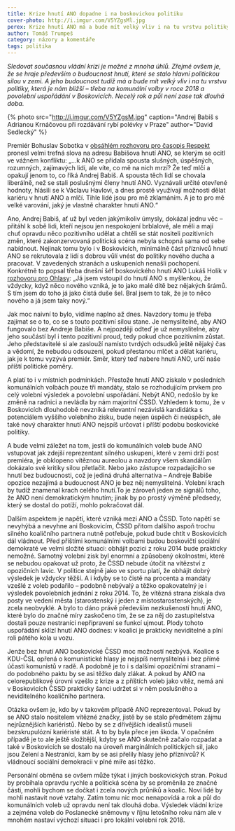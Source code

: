 ```yaml
---
title: Krize hnutí ANO dopadne i na boskovickou politiku
cover-photo: http://i.imgur.com/V5YZgsMl.jpg
perex: Krize hnutí ANO má a bude mít velký vliv i na tu vrstvu politiky, která je nám nejbližší – třeba na komunální volby v roce 2018 a povolební uspořádání v Boskovicích. Necelý rok a půl není zase tak dlouhá doba.
author: Tomáš Trumpeš
category: názory a komentáře
tags: politika
---
```


*Sledovat současnou vládní krizi je možné z mnoha úhlů. Zřejmé ovšem je, že se hraje především o budoucnost hnutí, které se stalo hlavní politickou silou v zemi. A jeho budoucnost tudíž má a bude mít velký vliv i na tu vrstvu politiky, která je nám bližší – třeba na komunální volby v roce 2018 a povolební uspořádání v Boskovicích. Necelý rok a půl není zase tak dlouhá doba.*

{% photo src="http://i.imgur.com/V5YZgsM.jpg" caption="Andrej Babiš s Adrianou Krnáčovou při rozdávání rybí polévky v Praze" author="David Sedlecký" %}

Premiér Bohuslav Sobotka v [obsáhlém rozhovoru pro časopis Respekt](https://www.respekt.cz/tydenik/2017/19/nenapadlo-me-ze-to-muze-byt-jeste-horsi) pronesl velmi trefná slova na adresu Babišova hnutí ANO, se kterým se ocitl ve vážném konfliktu: „…k ANO se přidala spousta slušných, úspěšných, rozumných, zajímavých lidí, ale víte, co mě na nich mrzí? Že teď mlčí a opakují jenom to, co říká Andrej Babiš. A spousta těch lidí se chovala liberálně, než se stali poslušnými členy hnutí ANO. Vyznávali určité otevřené hodnoty, hlásili se k Václavu Havlovi, a dnes prostě využívají možnosti dělat kariéru v hnutí ANO a mlčí. Tihle lidé jsou pro mě zklamáním. A je to pro mě velké varování, jaký je vlastně charakter hnutí ANO.“

Ano, Andrej Babiš, ať už byl veden jakýmikoliv úmysly, dokázal jednu věc – přitáhl k sobě lidi, kteří nejsou jen nespokojení brblalové, ale měli a mají chuť opravdu něco pozitivního udělat a chtěli se stát nositeli pozitivních změn, které zakonzervovaná politická scéna nebyla schopná sama od sebe nabídnout. Nejinak tomu bylo i v Boskovicích, minimálně část příznivců hnutí ANO se rekrutovala z lidí s dobrou vůlí vnést do politiky nového ducha a pracovat. V zavedených stranách a uskupeních nenašli pochopení. Konkrétně to popsal třeba dnešní šéf boskovického hnutí ANO Lukáš Holík v [rozhovoru pro Ohlasy](http://www.ohlasy.info/clanky/2015/04/rozhovor-lukas-holik.html): „Já jsem vstoupil do hnutí ANO s myšlenkou, že vždycky, když něco nového vzniká, je to jako malé dítě bez nějakých šrámů. S tím jsem do toho já jako čistá duše šel. Bral jsem to tak, že je to něco nového a já jsem taky nový.“

Jak moc naivní to bylo, vidíme naplno až dnes. Navzdory tomu je třeba zajímat se o to, co se s touto pozitivní silou stane. Je nemyslitelné, aby ANO fungovalo bez Andreje Babiše. A nejpozději odteď je už nemyslitelné, aby jeho součástí byl i tento pozitivní proud, tedy pokud chce pozitivním zůstat. Jeho představitelé si ale zaslouží namísto tvrdých odsudků ještě nějaký čas a vědomí, že nebudou odsouzeni, pokud přestanou mlčet a dělat kariéru, jak je k tomu vyzývá premiér. Směr, který teď nabere hnutí ANO, určí naše příští politické poměry.

A platí to i v místních podmínkách. Přestože hnutí ANO získalo v posledních komunálních volbách pouze tři mandáty, stalo se rozhodujícím prvkem pro celý volební výsledek a povolební uspořádání. Nebýt ANO, nedošlo by ke změně na radnici a nevládla by nám majoritní ČSSD. Vzhledem k tomu, že v Boskovicích dlouhodobě nevzniká relevantní nezávislá kandidátka s potenciálem vyššího volebního zisku, bude nejen úspěch či neúspěch, ale také nový charakter hnutí ANO nejspíš určovat i příští podobu boskovické politiky.

A bude velmi záležet na tom, jestli do komunálních voleb bude ANO vstupovat jak zdejší reprezentant silného uskupení, které v zemi drží post premiéra, je obklopeno vítěznou aureolou a navzdory všem skandálům dokázalo své kritiky silou přetlačit. Nebo jako zástupce rozpadajícího se hnutí bez budoucnosti, což je jediná druhá alternativa – Andreje Babiše opozice nezajímá a budoucnost ANO je bez něj nemyslitelná. Volební krach by tudíž znamenal krach celého hnutí.To je zároveň jeden ze signálů toho, že ANO není demokratickým hnutím; jinak by po prostý výměně předsedy, který se dostal do potíží, mohlo pokračovat dál.

Dalším aspektem je napětí, které vzniká mezi ANO a ČSSD. Toto napětí se nevyhýbá a nevyhne ani Boskovicím, ČSSD přitom dalšího aspoň trochu silného koaličního partnera nutně potřebuje, pokud bude chtít v Boskovicích dál vládnout. Před příštími komunálními volbami budou boskovičtí sociální demokraté ve velmi složité situaci: obhájit pozici z roku 2014 bude prakticky nemožné. Samotný volební zisk byl enormní a způsobený okolnostmi, které se nebudou opakovat už proto, že ČSSD nebude útočit na vítězství z opozičních lavic. V politice stejně jako ve sportu platí, že obhájit dobrý výsledek je vždycky těžší. A i kdyby se to čistě na procenta a mandáty vzešlé z voleb podařilo – podobně nebývalý a těžko opakovatelný je i výsledek povolebních jednání z roku 2014. To, že vítězná strana získala dva posty ve vedení města (starostenský i jeden z místostarostenských), je zcela neobvyklé. A bylo to dáno právě především nezkušeností hnutí ANO, které bylo do značné míry zaskočeno tím, že se za něj do zastupitelstva dostali pouze nestraníci nepřipravení se funkcí ujmout. Plody tohoto uspořádání sklízí hnutí ANO dodnes: v koalici je prakticky neviditelné a plní roli pátého kola u vozu. 

Jenže bez hnutí ANO boskovické ČSSD moc možností nezbývá. Koalice s KDU-ČSL opřená o komunistické hlasy je nejspíš nemyslitelná i bez přímé účasti komunistů v radě. A podobně je to i s dalšími opozičními stranami – do podobného paktu by se asi těžko daly zlákat. A pokud by ANO na celorepublikové úrovni vzešlo z krize a z příštích voleb jako vítěz, nemá ani v Boskovicích ČSSD prakticky šanci udržet si v něm poslušného a neviditelného koaličního partnera.

Otázka ovšem je, kdo by v takovém případě ANO reprezentoval. Pokud by se ANO stalo nositelem vítězné značky, jistě by se stalo předmětem zájmu nejrůznějších kariéristů. Nebo by se z dřívějších idealistů museli bezskrupulózní kariéristé stát. A to by byla přece jen škoda. V opačném případě je to ale ještě složitější, kdyby se ANO skutečně začalo rozpadat a také v Boskovicích se dostalo na úroveň marginálních politických sil, jako jsou Zelení a Nestraníci, kam by se asi přelily hlasy jeho příznivců? K vládnoucí sociální demokracii v plné míře asi těžko.

Personální obměna se ovšem může týkat i jiných boskovických stran. Pokud by probíhala opravdu rychle a politická scéna by se proměnila ze značné části, mohli bychom se dočkat i zcela nových průniků a koalic. Noví lidé by mohli nastavit nové vztahy. Zatím tomu nic moc nenapovídá a rok a půl do komunálních voleb už opravdu není tak dlouhá doba. Výsledek vládní krize a zejména voleb do Poslanecké sněmovny v říjnu letošního roku nám ale v mnohém nastaví výchozí situaci i pro lokální volební rok 2018.
